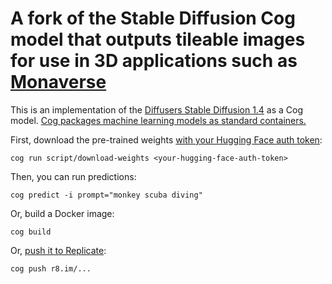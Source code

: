 # A fork of the Stable Diffusion Cog model that outputs tileable images for use in 3D applications such as [Monaverse](https://monaverse.com)

This is an implementation of the [Diffusers Stable Diffusion 1.4](https://huggingface.co/CompVis/stable-diffusion-v1-4) as a Cog model. [Cog packages machine learning models as standard containers.](https://github.com/replicate/cog)

First, download the pre-trained weights [with your Hugging Face auth token](https://huggingface.co/settings/tokens):

    cog run script/download-weights <your-hugging-face-auth-token>

Then, you can run predictions:

    cog predict -i prompt="monkey scuba diving"

Or, build a Docker image:

    cog build

Or, [push it to Replicate](https://replicate.com/docs/guides/push-a-model):

    cog push r8.im/...
